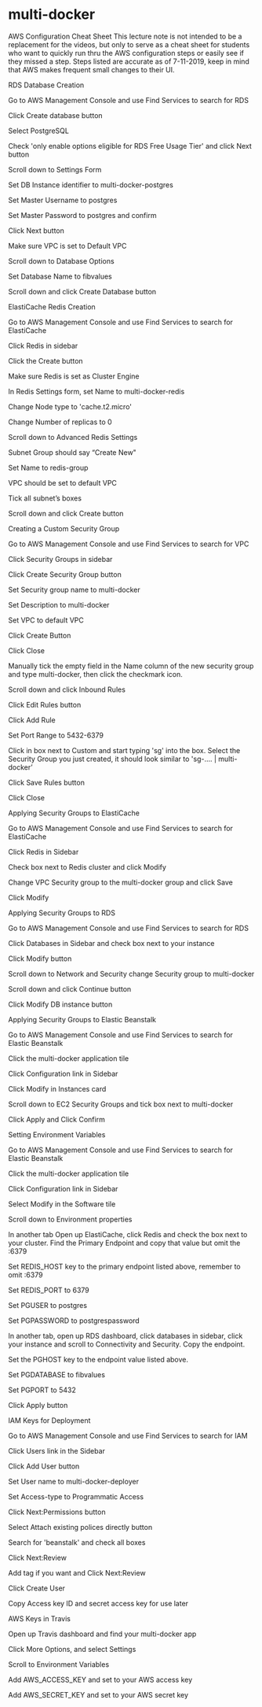 # multi-docker

AWS Configuration Cheat Sheet
This lecture note is not intended to be a replacement for the videos, but only to serve as a cheat sheet for students who want to quickly run thru the AWS configuration steps or easily see if they missed a step. Steps listed are accurate as of 7-11-2019, keep in mind that AWS makes frequent small changes to their UI.

RDS Database Creation

Go to AWS Management Console and use Find Services to search for RDS

Click Create database button

Select PostgreSQL

Check 'only enable options eligible for RDS Free Usage Tier' and click Next button

Scroll down to Settings Form

Set DB Instance identifier to multi-docker-postgres

Set Master Username to postgres

Set Master Password to postgres and confirm

Click Next button

Make sure VPC is set to Default VPC

Scroll down to Database Options

Set Database Name to fibvalues

Scroll down and click Create Database button

ElastiCache Redis Creation

Go to AWS Management Console and use Find Services to search for ElastiCache

Click Redis in sidebar

Click the Create button

Make sure Redis is set as Cluster Engine

In Redis Settings form, set Name to multi-docker-redis

Change Node type to 'cache.t2.micro'

Change Number of replicas to 0

Scroll down to Advanced Redis Settings

Subnet Group should say “Create New"

Set Name to redis-group

VPC should be set to default VPC

Tick all subnet’s boxes

Scroll down and click Create button

Creating a Custom Security Group

Go to AWS Management Console and use Find Services to search for VPC

Click Security Groups in sidebar

Click Create Security Group button

Set Security group name to multi-docker

Set Description to multi-docker

Set VPC to default VPC

Click Create Button

Click Close

Manually tick the empty field in the Name column of the new security group and type multi-docker, then click the checkmark icon.

Scroll down and click Inbound Rules

Click Edit Rules button

Click Add Rule

Set Port Range to 5432-6379

Click in box next to Custom and start typing 'sg' into the box. Select the Security Group you just created, it should look similar to 'sg-…. | multi-docker’

Click Save Rules button

Click Close

Applying Security Groups to ElastiCache

Go to AWS Management Console and use Find Services to search for ElastiCache

Click Redis in Sidebar

Check box next to Redis cluster and click Modify

Change VPC Security group to the multi-docker group and click Save

Click Modify

Applying Security Groups to RDS

Go to AWS Management Console and use Find Services to search for RDS

Click Databases in Sidebar and check box next to your instance

Click Modify button

Scroll down to Network and Security change Security group to multi-docker

Scroll down and click Continue button

Click Modify DB instance button

Applying Security Groups to Elastic Beanstalk

Go to AWS Management Console and use Find Services to search for Elastic Beanstalk

Click the multi-docker application tile

Click Configuration link in Sidebar

Click Modify in Instances card

Scroll down to EC2 Security Groups and tick box next to multi-docker

Click Apply and Click Confirm

Setting Environment Variables

Go to AWS Management Console and use Find Services to search for Elastic Beanstalk

Click the multi-docker application tile

Click Configuration link in Sidebar

Select Modify in the Software tile

Scroll down to Environment properties

In another tab Open up ElastiCache, click Redis and check the box next to your cluster. Find the Primary Endpoint and copy that value but omit the :6379

Set REDIS_HOST key to the primary endpoint listed above, remember to omit :6379

Set REDIS_PORT to 6379

Set PGUSER to postgres

Set PGPASSWORD to postgrespassword

In another tab, open up RDS dashboard, click databases in sidebar, click your instance and scroll to Connectivity and Security. Copy the endpoint.

Set the PGHOST key to the endpoint value listed above.

Set PGDATABASE to fibvalues

Set PGPORT to 5432

Click Apply button

IAM Keys for Deployment

Go to AWS Management Console and use Find Services to search for IAM

Click Users link in the Sidebar

Click Add User button

Set User name to multi-docker-deployer

Set Access-type to Programmatic Access

Click Next:Permissions button

Select Attach existing polices directly button

Search for 'beanstalk' and check all boxes

Click Next:Review

Add tag if you want and Click Next:Review

Click Create User

Copy Access key ID and secret access key for use later

AWS Keys in Travis

Open up Travis dashboard and find your multi-docker app

Click More Options, and select Settings

Scroll to Environment Variables

Add AWS_ACCESS_KEY and set to your AWS access key

Add AWS_SECRET_KEY and set to your AWS secret key
